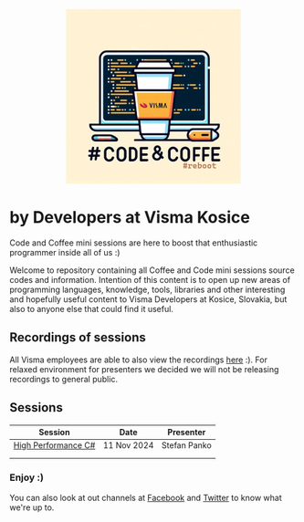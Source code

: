 <p align="center">
  <img src="docs/images/codeAndCoffeeReboot-small.jpg" />
</p>

# by Developers at Visma Kosice

Code and Coffee mini sessions are here to boost that enthusiastic programmer inside all of us :)

Welcome to repository containing all Coffee and Code mini sessions source codes and information.
Intention of this content is to open up new areas of programming languages, knowledge, tools, libraries and other interesting and hopefully useful content to Visma Developers at Kosice, Slovakia, but also to anyone else that could find it useful.

## Recordings of sessions

All Visma employees are able to also view the recordings [here](https://drive.google.com/drive/u/1/folders/0ByFmB7T5OLmGfnpHcm50WTZYaGRYcGJrZDJMSGdRNmxkUDUwal81VDQxb2xHSzlpLVZzazQ) :).
For relaxed environment for presenters we decided we will not be releasing recordings to general public.

## Sessions

| Session | Date | Presenter |
|--------------|----------|--------------|
| [High Performance C#](https://github.com/DevelopersVismaKosice/CodeAndCoffee/tree/master/sessions/1-High%20Performance%20C#) | 11 Nov 2024 | Stefan Panko |
|  |  |  |
|  |  |  |

### Enjoy :)

You can also look at out channels at [Facebook](https://www.facebook.com/pg/vismakosice/posts/) and [Twitter](https://twitter.com/VismaDevsSK) to know what we're up to.
